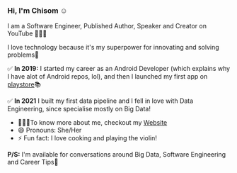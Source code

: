 ### Hi, I'm Chisom :relaxed:

I am a Software Engineer, Published Author, Speaker and Creator on YouTube 👩🏽‍💻

I love technology because it's my superpower for innovating and solving problems🚀

✅ **In 2019:**
I started my career as an Android Developer (which explains why I have alot of Android repos, lol), and then I launched my first app on [playstore](https://play.google.com/store/apps/details?id=com.chisom.igboamaka)📚

✅ **In 2021**
I built my first data pipeline and I fell in love with Data Engineering, since specialise mostly on Big Data!

- 👩🏽‍💻To know more about me, checkout my [Website](https://www.chisomnwokwu.com/)
- 😄 Pronouns: She/Her
- ⚡ Fun fact: I love cooking and playing the violin!

**P/S:** I'm available for conversations around Big Data, Software Engineering and Career Tips🎤

